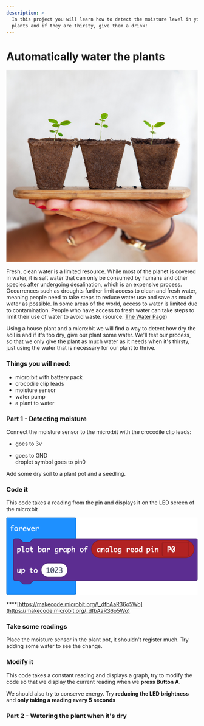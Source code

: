 ```yaml
---
description: >-
  In this project you will learn how to detect the moisture level in your house
  plants and if they are thirsty, give them a drink!
---
```


# Automatically water the plants

![plug plants](.gitbook/assets/daniel-hjalmarsson-269425-unsplash.jpg)

Fresh, clean water is a limited resource. While most of the planet is covered in water, it is salt water that can only be consumed by humans and other species after undergoing desalination, which is an expensive process. Occurrences such as droughts further limit access to clean and fresh water, meaning people need to take steps to reduce water use and save as much water as possible. In some areas of the world, access to water is limited due to contamination. People who have access to fresh water can take steps to limit their use of water to avoid waste. \(source: [The Water Page](http://www.thewaterpage.com/important-water.htm)\)

Using a house plant and a micro:bit we will find a way to detect how dry the soil is and if it's too dry, give our plant some water. We'll test our process, so that we only give the plant as much water as it needs when it's thirsty, just using the water that is necessary for our plant to thrive.

### Things you will need:

* micro:bit with battery pack
* crocodile clip leads
* moisture sensor 
* water pump
* a plant to water

### Part 1 - Detecting moisture

Connect the moisture sensor to the micro:bit with the crocodile clip leads:  
+ goes to 3v  
- goes to GND  
droplet symbol goes to pin0

Add some dry soil to a plant pot and a seedling.

### Code it

This code takes a reading from the pin and displays it on the LED screen of the micro:bit

![](.gitbook/assets/screenshot.png)

\*\*\*\*[https://makecode.microbit.org/\_dfbAaR36o5Wo](https://makecode.microbit.org/_dfbAaR36o5Wo)

### Take some readings

Place the moisture sensor in the plant pot, it shouldn't register much. Try adding some water to see the change.

### Modify it

This code takes a constant reading and displays a graph, try to modify the code so that we display the current reading when we **press Button A.**

We should also try to conserve energy. Try **reducing the LED brightness** and **only taking a reading every 5 seconds**

### Part 2 - Watering the plant when it's dry



